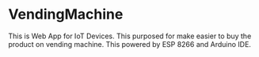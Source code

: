 # VendingMachine
This is Web App for IoT Devices. This purposed for make easier to buy the product on vending machine. This powered by ESP 8266 and Arduino IDE.
